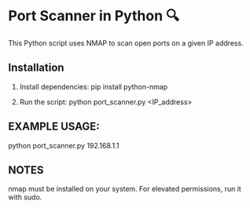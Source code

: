 # Port Scanner in Python 🔍

This Python script uses NMAP to scan open ports on a given IP address.

## Installation
1. Install dependencies:
   pip install python-nmap

2. Run the script:
   python port_scanner.py <IP_address>

## EXAMPLE USAGE:
python port_scanner.py 192.168.1.1

## NOTES
nmap must be installed on your system.
For elevated permissions, run it with sudo.

